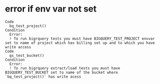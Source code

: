 # error if env var not set

    Code
      bq_test_project()
    Condition
      Error:
      ! To run bigrquery tests you must have BIGQUERY_TEST_PROJECT envvar set to name of project which has billing set up and to which you have write access
    Code
      gs_test_bucket()
    Condition
      Error:
      ! To run bigrquery extract/load tests you must have BIGQUERY_TEST_BUCKET set to name of the bucket where `bq_test_project()` has write acess

